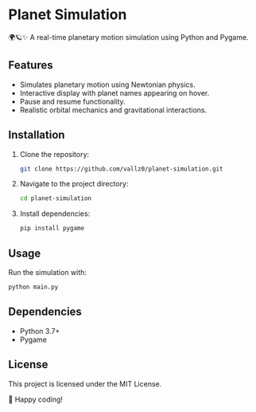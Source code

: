 # Planet Simulation

🌍🪐✨ A real-time planetary motion simulation using Python and Pygame.

## Features
- Simulates planetary motion using Newtonian physics.
- Interactive display with planet names appearing on hover.
- Pause and resume functionality.
- Realistic orbital mechanics and gravitational interactions.

## Installation
1. Clone the repository:
   ```sh
   git clone https://github.com/vallz0/planet-simulation.git
   ```
2. Navigate to the project directory:
   ```sh
   cd planet-simulation
   ```
3. Install dependencies:
   ```sh
   pip install pygame
   ```

## Usage
Run the simulation with:
```sh
python main.py
```

## Dependencies
- Python 3.7+
- Pygame

## License
This project is licensed under the MIT License.

🚀 Happy coding!

